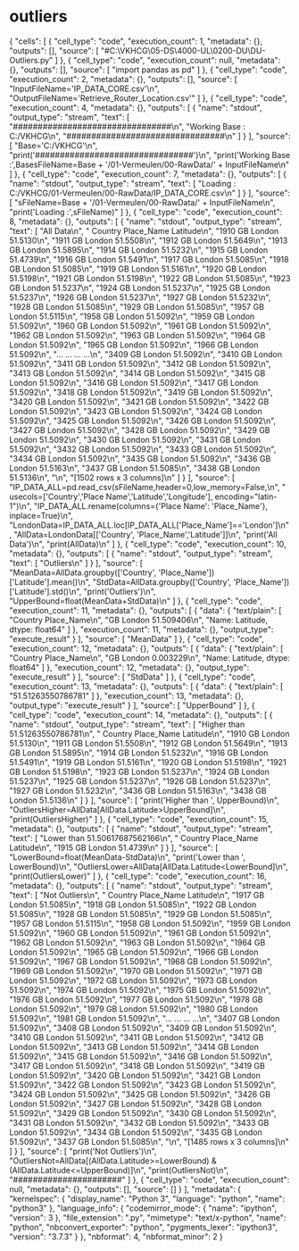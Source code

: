 # outliers
{
 "cells": [
  {
   "cell_type": "code",
   "execution_count": 1,
   "metadata": {},
   "outputs": [],
   "source": [
    "#C:\\VKHCG\\05-DS\\4000-UL\\0200-DU\\DU-Outliers.py"
   ]
  },
  {
   "cell_type": "code",
   "execution_count": null,
   "metadata": {},
   "outputs": [],
   "source": [
    "import pandas as pd"
   ]
  },
  {
   "cell_type": "code",
   "execution_count": 2,
   "metadata": {},
   "outputs": [],
   "source": [
    "InputFileName='IP_DATA_CORE.csv'\n",
    "OutputFileName='Retrieve_Router_Location.csv'"
   ]
  },
  {
   "cell_type": "code",
   "execution_count": 4,
   "metadata": {},
   "outputs": [
    {
     "name": "stdout",
     "output_type": "stream",
     "text": [
      "################################\n",
      "Working Base : C:/VKHCG\n",
      "################################\n"
     ]
    }
   ],
   "source": [
    "Base='C:/VKHCG'\n",
    "print('################################')\n",
    "print('Working Base :',BasesFileName=Base + '/01-Vermeulen/00-RawData/' + InputFileName\n"
   ]
  },
  {
   "cell_type": "code",
   "execution_count": 7,
   "metadata": {},
   "outputs": [
    {
     "name": "stdout",
     "output_type": "stream",
     "text": [
      "Loading : C:/VKHCG/01-Vermeulen/00-RawData/IP_DATA_CORE.csv\n"
     ]
    }
   ],
   "source": [
    "sFileName=Base + '/01-Vermeulen/00-RawData/' + InputFileName\n",
    "print('Loading :',sFileName)"
   ]
  },
  {
   "cell_type": "code",
   "execution_count": 8,
   "metadata": {},
   "outputs": [
    {
     "name": "stdout",
     "output_type": "stream",
     "text": [
      "All Data\n",
      "     Country Place_Name  Latitude\n",
      "1910      GB     London   51.5130\n",
      "1911      GB     London   51.5508\n",
      "1912      GB     London   51.5649\n",
      "1913      GB     London   51.5895\n",
      "1914      GB     London   51.5232\n",
      "1915      GB     London   51.4739\n",
      "1916      GB     London   51.5491\n",
      "1917      GB     London   51.5085\n",
      "1918      GB     London   51.5085\n",
      "1919      GB     London   51.5161\n",
      "1920      GB     London   51.5198\n",
      "1921      GB     London   51.5198\n",
      "1922      GB     London   51.5085\n",
      "1923      GB     London   51.5237\n",
      "1924      GB     London   51.5237\n",
      "1925      GB     London   51.5237\n",
      "1926      GB     London   51.5237\n",
      "1927      GB     London   51.5232\n",
      "1928      GB     London   51.5085\n",
      "1929      GB     London   51.5085\n",
      "1957      GB     London   51.5115\n",
      "1958      GB     London   51.5092\n",
      "1959      GB     London   51.5092\n",
      "1960      GB     London   51.5092\n",
      "1961      GB     London   51.5092\n",
      "1962      GB     London   51.5092\n",
      "1963      GB     London   51.5092\n",
      "1964      GB     London   51.5092\n",
      "1965      GB     London   51.5092\n",
      "1966      GB     London   51.5092\n",
      "...      ...        ...       ...\n",
      "3409      GB     London   51.5092\n",
      "3410      GB     London   51.5092\n",
      "3411      GB     London   51.5092\n",
      "3412      GB     London   51.5092\n",
      "3413      GB     London   51.5092\n",
      "3414      GB     London   51.5092\n",
      "3415      GB     London   51.5092\n",
      "3416      GB     London   51.5092\n",
      "3417      GB     London   51.5092\n",
      "3418      GB     London   51.5092\n",
      "3419      GB     London   51.5092\n",
      "3420      GB     London   51.5092\n",
      "3421      GB     London   51.5092\n",
      "3422      GB     London   51.5092\n",
      "3423      GB     London   51.5092\n",
      "3424      GB     London   51.5092\n",
      "3425      GB     London   51.5092\n",
      "3426      GB     London   51.5092\n",
      "3427      GB     London   51.5092\n",
      "3428      GB     London   51.5092\n",
      "3429      GB     London   51.5092\n",
      "3430      GB     London   51.5092\n",
      "3431      GB     London   51.5092\n",
      "3432      GB     London   51.5092\n",
      "3433      GB     London   51.5092\n",
      "3434      GB     London   51.5092\n",
      "3435      GB     London   51.5092\n",
      "3436      GB     London   51.5163\n",
      "3437      GB     London   51.5085\n",
      "3438      GB     London   51.5136\n",
      "\n",
      "[1502 rows x 3 columns]\n"
     ]
    }
   ],
   "source": [
    "IP_DATA_ALL=pd.read_csv(sFileName,header=0,low_memory=False,\n",
    "  usecols=['Country','Place Name','Latitude','Longitude'], encoding=\"latin-1\")\n",
    "IP_DATA_ALL.rename(columns={'Place Name': 'Place_Name'}, inplace=True)\n",
    "LondonData=IP_DATA_ALL.loc[IP_DATA_ALL['Place_Name']=='London']\n",
    "AllData=LondonData[['Country', 'Place_Name','Latitude']]\n",
    "print('All Data')\n",
    "print(AllData)\n"
   ]
  },
  {
   "cell_type": "code",
   "execution_count": 10,
   "metadata": {},
   "outputs": [
    {
     "name": "stdout",
     "output_type": "stream",
     "text": [
      "Outliers\n"
     ]
    }
   ],
   "source": [
    "MeanData=AllData.groupby(['Country', 'Place_Name'])['Latitude'].mean()\n",
    "StdData=AllData.groupby(['Country', 'Place_Name'])['Latitude'].std()\n",
    "print('Outliers')\n",
    "UpperBound=float(MeanData+StdData)\n"
   ]
  },
  {
   "cell_type": "code",
   "execution_count": 11,
   "metadata": {},
   "outputs": [
    {
     "data": {
      "text/plain": [
       "Country  Place_Name\n",
       "GB       London        51.509406\n",
       "Name: Latitude, dtype: float64"
      ]
     },
     "execution_count": 11,
     "metadata": {},
     "output_type": "execute_result"
    }
   ],
   "source": [
    "MeanData"
   ]
  },
  {
   "cell_type": "code",
   "execution_count": 12,
   "metadata": {},
   "outputs": [
    {
     "data": {
      "text/plain": [
       "Country  Place_Name\n",
       "GB       London        0.003229\n",
       "Name: Latitude, dtype: float64"
      ]
     },
     "execution_count": 12,
     "metadata": {},
     "output_type": "execute_result"
    }
   ],
   "source": [
    "StdData"
   ]
  },
  {
   "cell_type": "code",
   "execution_count": 13,
   "metadata": {},
   "outputs": [
    {
     "data": {
      "text/plain": [
       "51.51263550786781"
      ]
     },
     "execution_count": 13,
     "metadata": {},
     "output_type": "execute_result"
    }
   ],
   "source": [
    "UpperBound"
   ]
  },
  {
   "cell_type": "code",
   "execution_count": 14,
   "metadata": {},
   "outputs": [
    {
     "name": "stdout",
     "output_type": "stream",
     "text": [
      "Higher than  51.51263550786781\n",
      "     Country Place_Name  Latitude\n",
      "1910      GB     London   51.5130\n",
      "1911      GB     London   51.5508\n",
      "1912      GB     London   51.5649\n",
      "1913      GB     London   51.5895\n",
      "1914      GB     London   51.5232\n",
      "1916      GB     London   51.5491\n",
      "1919      GB     London   51.5161\n",
      "1920      GB     London   51.5198\n",
      "1921      GB     London   51.5198\n",
      "1923      GB     London   51.5237\n",
      "1924      GB     London   51.5237\n",
      "1925      GB     London   51.5237\n",
      "1926      GB     London   51.5237\n",
      "1927      GB     London   51.5232\n",
      "3436      GB     London   51.5163\n",
      "3438      GB     London   51.5136\n"
     ]
    }
   ],
   "source": [
    "print('Higher than ', UpperBound)\n",
    "OutliersHigher=AllData[AllData.Latitude>UpperBound]\n",
    "print(OutliersHigher)"
   ]
  },
  {
   "cell_type": "code",
   "execution_count": 15,
   "metadata": {},
   "outputs": [
    {
     "name": "stdout",
     "output_type": "stream",
     "text": [
      "Lower than  51.50617687562166\n",
      "     Country Place_Name  Latitude\n",
      "1915      GB     London   51.4739\n"
     ]
    }
   ],
   "source": [
    "LowerBound=float(MeanData-StdData)\n",
    "print('Lower than ', LowerBound)\n",
    "OutliersLower=AllData[AllData.Latitude<LowerBound]\n",
    "print(OutliersLower)"
   ]
  },
  {
   "cell_type": "code",
   "execution_count": 16,
   "metadata": {},
   "outputs": [
    {
     "name": "stdout",
     "output_type": "stream",
     "text": [
      "Not Outliers\n",
      "     Country Place_Name  Latitude\n",
      "1917      GB     London   51.5085\n",
      "1918      GB     London   51.5085\n",
      "1922      GB     London   51.5085\n",
      "1928      GB     London   51.5085\n",
      "1929      GB     London   51.5085\n",
      "1957      GB     London   51.5115\n",
      "1958      GB     London   51.5092\n",
      "1959      GB     London   51.5092\n",
      "1960      GB     London   51.5092\n",
      "1961      GB     London   51.5092\n",
      "1962      GB     London   51.5092\n",
      "1963      GB     London   51.5092\n",
      "1964      GB     London   51.5092\n",
      "1965      GB     London   51.5092\n",
      "1966      GB     London   51.5092\n",
      "1967      GB     London   51.5092\n",
      "1968      GB     London   51.5092\n",
      "1969      GB     London   51.5092\n",
      "1970      GB     London   51.5092\n",
      "1971      GB     London   51.5092\n",
      "1972      GB     London   51.5092\n",
      "1973      GB     London   51.5092\n",
      "1974      GB     London   51.5092\n",
      "1975      GB     London   51.5092\n",
      "1976      GB     London   51.5092\n",
      "1977      GB     London   51.5092\n",
      "1978      GB     London   51.5092\n",
      "1979      GB     London   51.5092\n",
      "1980      GB     London   51.5092\n",
      "1981      GB     London   51.5092\n",
      "...      ...        ...       ...\n",
      "3407      GB     London   51.5092\n",
      "3408      GB     London   51.5092\n",
      "3409      GB     London   51.5092\n",
      "3410      GB     London   51.5092\n",
      "3411      GB     London   51.5092\n",
      "3412      GB     London   51.5092\n",
      "3413      GB     London   51.5092\n",
      "3414      GB     London   51.5092\n",
      "3415      GB     London   51.5092\n",
      "3416      GB     London   51.5092\n",
      "3417      GB     London   51.5092\n",
      "3418      GB     London   51.5092\n",
      "3419      GB     London   51.5092\n",
      "3420      GB     London   51.5092\n",
      "3421      GB     London   51.5092\n",
      "3422      GB     London   51.5092\n",
      "3423      GB     London   51.5092\n",
      "3424      GB     London   51.5092\n",
      "3425      GB     London   51.5092\n",
      "3426      GB     London   51.5092\n",
      "3427      GB     London   51.5092\n",
      "3428      GB     London   51.5092\n",
      "3429      GB     London   51.5092\n",
      "3430      GB     London   51.5092\n",
      "3431      GB     London   51.5092\n",
      "3432      GB     London   51.5092\n",
      "3433      GB     London   51.5092\n",
      "3434      GB     London   51.5092\n",
      "3435      GB     London   51.5092\n",
      "3437      GB     London   51.5085\n",
      "\n",
      "[1485 rows x 3 columns]\n"
     ]
    }
   ],
   "source": [
    "print('Not Outliers')\n",
    "OutliersNot=AllData[(AllData.Latitude>=LowerBound) & (AllData.Latitude<=UpperBound)]\n",
    "print(OutliersNot)\n",
    "######################"
   ]
  },
  {
   "cell_type": "code",
   "execution_count": null,
   "metadata": {},
   "outputs": [],
   "source": []
  }
 ],
 "metadata": {
  "kernelspec": {
   "display_name": "Python 3",
   "language": "python",
   "name": "python3"
  },
  "language_info": {
   "codemirror_mode": {
    "name": "ipython",
    "version": 3
   },
   "file_extension": ".py",
   "mimetype": "text/x-python",
   "name": "python",
   "nbconvert_exporter": "python",
   "pygments_lexer": "ipython3",
   "version": "3.7.3"
  }
 },
 "nbformat": 4,
 "nbformat_minor": 2
}

